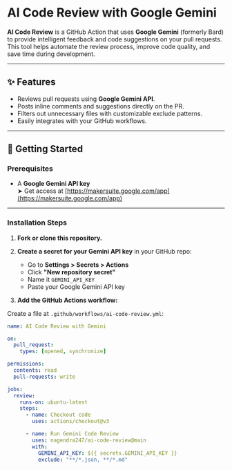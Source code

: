 # AI Code Review with Google Gemini

**AI Code Review** is a GitHub Action that uses **Google Gemini** (formerly Bard) to provide intelligent feedback and code suggestions on your pull requests. This tool helps automate the review process, improve code quality, and save time during development.

---

## ✨ Features

- Reviews pull requests using **Google Gemini API**.
- Posts inline comments and suggestions directly on the PR.
- Filters out unnecessary files with customizable exclude patterns.
- Easily integrates with your GitHub workflows.

---

## 🚀 Getting Started

### Prerequisites

- A **Google Gemini API key**  
  ➤ Get access at [https://makersuite.google.com/app](https://makersuite.google.com/app)

---

### Installation Steps

1. **Fork or clone this repository.**

2. **Create a secret for your Gemini API key** in your GitHub repo:
   - Go to **Settings > Secrets > Actions**
   - Click **"New repository secret"**
   - Name it `GEMINI_API_KEY`
   - Paste your Google Gemini API key

3. **Add the GitHub Actions workflow:**

Create a file at `.github/workflows/ai-code-review.yml`:

```yaml
name: AI Code Review with Gemini

on:
  pull_request:
    types: [opened, synchronize]

permissions:
  contents: read
  pull-requests: write

jobs:
  review:
    runs-on: ubuntu-latest
    steps:
      - name: Checkout code
        uses: actions/checkout@v3

      - name: Run Gemini Code Review
        uses: nagendra247/ai-code-review@main
        with:
          GEMINI_API_KEY: ${{ secrets.GEMINI_API_KEY }}
          exclude: "**/*.json, **/*.md"
